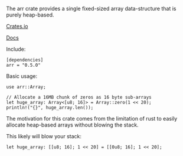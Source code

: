 The arr crate provides a single fixed-sized array data-structure that is purely heap-based.

[Crates.io](https://crates.io/crates/arr)

[Docs](https://docs.rs/arr/latest/arr/)

Include:
```
[dependencies]
arr = "0.5.0"
```

Basic usage:
```
use arr::Array;

// Allocate a 16MB chunk of zeros as 16 byte sub-arrays
let huge_array: Array<[u8; 16]> = Array::zero(1 << 20);
println!("{}", huge_array.len());
```

The motivation for this crate comes from the limitation of rust to easily allocate heap-based arrays without blowing the stack.

This likely will blow your stack:
```
let huge_array: [[u8; 16]; 1 << 20] = [[0u8; 16]; 1 << 20];
```
